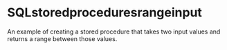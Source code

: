 # SQLstoredproceduresrangeinput
An example of creating a stored procedure that takes two input values and returns a range between those values. 
